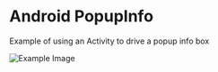 Android PopupInfo
=================

Example of using an Activity to drive a popup info box


![Example Image][1]


[1]: https://github.com/slightfoot/android-popup-info/master/example.png
